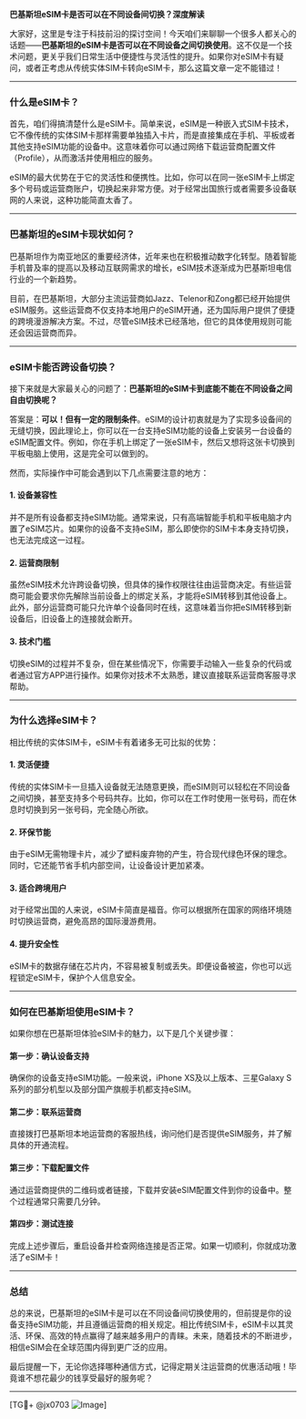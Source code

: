 **巴基斯坦eSIM卡是否可以在不同设备间切换？深度解读**

大家好，这里是专注于科技前沿的探讨空间！今天咱们来聊聊一个很多人都关心的话题——**巴基斯坦的eSIM卡是否可以在不同设备之间切换使用**。这不仅是一个技术问题，更关乎我们日常生活中便捷性与灵活性的提升。如果你对eSIM卡有疑问，或者正考虑从传统实体SIM卡转向eSIM卡，那么这篇文章一定不能错过！

---

### **什么是eSIM卡？**
首先，咱们得搞清楚什么是eSIM卡。简单来说，eSIM是一种嵌入式SIM卡技术，它不像传统的实体SIM卡那样需要单独插入卡片，而是直接集成在手机、平板或者其他支持eSIM功能的设备中。这意味着你可以通过网络下载运营商配置文件（Profile），从而激活并使用相应的服务。

eSIM的最大优势在于它的灵活性和便携性。比如，你可以在同一张eSIM卡上绑定多个号码或运营商账户，切换起来非常方便。对于经常出国旅行或者需要多设备联网的人来说，这种功能简直太香了。

---

### **巴基斯坦的eSIM卡现状如何？**
巴基斯坦作为南亚地区的重要经济体，近年来也在积极推动数字化转型。随着智能手机普及率的提高以及移动互联网需求的增长，eSIM技术逐渐成为巴基斯坦电信行业的一个新趋势。

目前，在巴基斯坦，大部分主流运营商如Jazz、Telenor和Zong都已经开始提供eSIM服务。这些运营商不仅支持本地用户的eSIM开通，还为国际用户提供了便捷的跨境漫游解决方案。不过，尽管eSIM技术已经落地，但它的具体使用规则可能还会因运营商而异。

---

### **eSIM卡能否跨设备切换？**
接下来就是大家最关心的问题了：**巴基斯坦的eSIM卡到底能不能在不同设备之间自由切换呢？**

答案是：**可以！但有一定的限制条件**。eSIM的设计初衷就是为了实现多设备间的无缝切换，因此理论上，你可以在一台支持eSIM功能的设备上安装另一台设备的eSIM配置文件。例如，你在手机上绑定了一张eSIM卡，然后又想将这张卡切换到平板电脑上使用，这是完全可以做到的。

然而，实际操作中可能会遇到以下几点需要注意的地方：

#### **1. 设备兼容性**
并不是所有设备都支持eSIM功能。通常来说，只有高端智能手机和平板电脑才内置了eSIM芯片。如果你的设备不支持eSIM，那么即使你的SIM卡本身支持切换，也无法完成这一过程。

#### **2. 运营商限制**
虽然eSIM技术允许跨设备切换，但具体的操作权限往往由运营商决定。有些运营商可能会要求你先解除当前设备上的绑定关系，才能将eSIM转移到其他设备上。此外，部分运营商可能只允许单个设备同时在线，这意味着当你把eSIM转移到新设备后，旧设备上的连接就会断开。

#### **3. 技术门槛**
切换eSIM的过程并不复杂，但在某些情况下，你需要手动输入一些复杂的代码或者通过官方APP进行操作。如果你对技术不太熟悉，建议直接联系运营商客服寻求帮助。

---

### **为什么选择eSIM卡？**
相比传统的实体SIM卡，eSIM卡有着诸多无可比拟的优势：

#### **1. 灵活便捷**
传统的实体SIM卡一旦插入设备就无法随意更换，而eSIM则可以轻松在不同设备之间切换，甚至支持多个号码共存。比如，你可以在工作时使用一张号码，而在休息时切换到另一张号码，完全随心所欲。

#### **2. 环保节能**
由于eSIM无需物理卡片，减少了塑料废弃物的产生，符合现代绿色环保的理念。同时，它还能节省手机内部空间，让设备设计更加紧凑。

#### **3. 适合跨境用户**
对于经常出国的人来说，eSIM卡简直是福音。你可以根据所在国家的网络环境随时切换运营商，避免高昂的国际漫游费用。

#### **4. 提升安全性**
eSIM卡的数据存储在芯片内，不容易被复制或丢失。即便设备被盗，你也可以远程锁定eSIM卡，保护个人信息安全。

---

### **如何在巴基斯坦使用eSIM卡？**
如果你想在巴基斯坦体验eSIM卡的魅力，以下是几个关键步骤：

#### **第一步：确认设备支持**
确保你的设备支持eSIM功能。一般来说，iPhone XS及以上版本、三星Galaxy S系列的部分机型以及部分国产旗舰手机都支持eSIM。

#### **第二步：联系运营商**
直接拨打巴基斯坦本地运营商的客服热线，询问他们是否提供eSIM服务，并了解具体的开通流程。

#### **第三步：下载配置文件**
通过运营商提供的二维码或者链接，下载并安装eSIM配置文件到你的设备中。整个过程通常只需要几分钟。

#### **第四步：测试连接**
完成上述步骤后，重启设备并检查网络连接是否正常。如果一切顺利，你就成功激活了eSIM卡！

---

### **总结**
总的来说，巴基斯坦的eSIM卡是可以在不同设备间切换使用的，但前提是你的设备支持eSIM功能，并且遵循运营商的相关规定。相比传统SIM卡，eSIM卡以其灵活、环保、高效的特点赢得了越来越多用户的青睐。未来，随着技术的不断进步，相信eSIM会在全球范围内得到更广泛的应用。

最后提醒一下，无论你选择哪种通信方式，记得定期关注运营商的优惠活动哦！毕竟谁不想花最少的钱享受最好的服务呢？

---

[TG💪+ @jx0703 ![Image](https://github.com/user-attachments/assets/dbca1d08-cadb-493c-b0ec-ad6f7a83f270)]